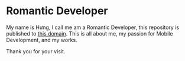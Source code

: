 # Romantic Developer

My name is Hưng, I call me am a Romantic Developer, this repository is published to [this domain](https://romanticdeveloper.com/).
This is all about me, my passion for Mobile Development, and my works.

Thank you for your visit.